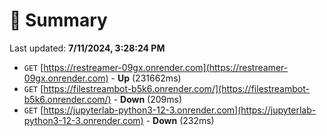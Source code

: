 # 📖 Summary
Last updated: **7/11/2024, 3:28:24 PM**

- `GET` [https://restreamer-09gx.onrender.com](https://restreamer-09gx.onrender.com) - **Up** (231662ms)
- `GET` [https://filestreambot-b5k6.onrender.com/](https://filestreambot-b5k6.onrender.com/) - **Down** (209ms)
- `GET` [https://jupyterlab-python3-12-3.onrender.com](https://jupyterlab-python3-12-3.onrender.com) - **Down** (232ms)
